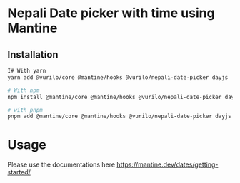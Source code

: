 # Nepali Date picker with time using Mantine

## Installation

```bash
I# With yarn
yarn add @vurilo/core @mantine/hooks @vurilo/nepali-date-picker dayjs

# With npm
npm install @mantine/core @mantine/hooks @vurilo/nepali-date-picker dayjs

# with pnpm
pnpm add @mantine/core @mantine/hooks @vurilo/nepali-date-picker dayjs
```

# Usage

Please use the documentations here https://mantine.dev/dates/getting-started/
